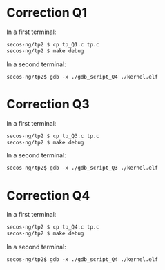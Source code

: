 # Correction Q1

In a first terminal:
```bash
secos-ng/tp2 $ cp tp_Q1.c tp.c
secos-ng/tp2 $ make debug
```

In a second terminal:
```
secos-ng/tp2$ gdb -x ./gdb_script_Q4 ./kernel.elf
```

# Correction Q3

In a first terminal:
```bash
secos-ng/tp2 $ cp tp_Q3.c tp.c
secos-ng/tp2 $ make debug
```

In a second terminal:
```
secos-ng/tp2$ gdb -x ./gdb_script_Q3 ./kernel.elf
```

# Correction Q4

In a first terminal:
```bash
secos-ng/tp2 $ cp tp_Q4.c tp.c
secos-ng/tp2 $ make debug
```

In a second terminal:
```
secos-ng/tp2$ gdb -x ./gdb_script_Q4 ./kernel.elf
```